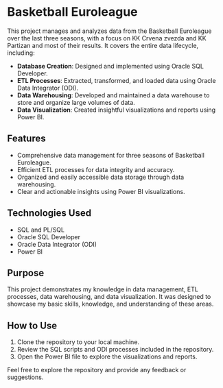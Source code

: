 # Basketball Euroleague

This project manages and analyzes data from the Basketball Euroleague over the last three seasons, with a focus on KK Crvena zvezda and KK Partizan and most of their results. It covers the entire data lifecycle, including:

- **Database Creation**: Designed and implemented using Oracle SQL Developer.
- **ETL Processes**: Extracted, transformed, and loaded data using Oracle Data Integrator (ODI).
- **Data Warehousing**: Developed and maintained a data warehouse to store and organize large volumes of data.
- **Data Visualization**: Created insightful visualizations and reports using Power BI.

## Features

- Comprehensive data management for three seasons of Basketball Euroleague.
- Efficient ETL processes for data integrity and accuracy.
- Organized and easily accessible data storage through data warehousing.
- Clear and actionable insights using Power BI visualizations.

## Technologies Used

- SQL and PL/SQL
- Oracle SQL Developer
- Oracle Data Integrator (ODI)
- Power BI

## Purpose

This project demonstrates my knowledge in data management, ETL processes, data warehousing, and data visualization. It was designed to showcase my basic skills, knowledge, and understanding of these areas.

## How to Use

1. Clone the repository to your local machine.
2. Review the SQL scripts and ODI processes included in the repository.
3. Open the Power BI file to explore the visualizations and reports.

Feel free to explore the repository and provide any feedback or suggestions.

